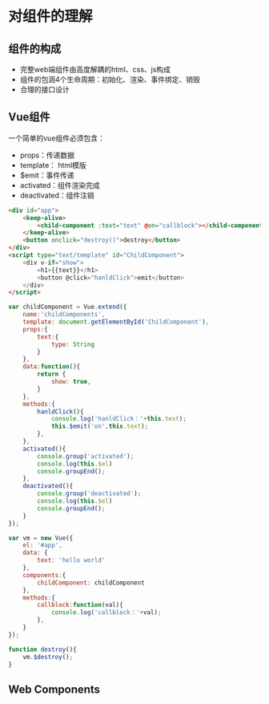 # 对组件的理解

## 组件的构成

* 完整web端组件由高度解耦的html、css、js构成
* 组件的包涵4个生命周期：初始化、渲染、事件绑定、销毁
* 合理的接口设计

## Vue组件

一个简单的vue组件必须包含：

* props：传递数据
* template： html模版
* $emit：事件传递
* activated：组件渲染完成
* deactivated：组件注销

```html
<div id="app">
    <keep-alive>
        <child-component :text="text" @on="callblock"></child-component>
    </keep-alive>
    <button onclick="destroy()">destroy</button>
</div>
<script type="text/template" id="ChildComponent">
    <div v-if="show">
        <h1>{{text}}</h1>
        <button @click="hanldClick">emit</button>
    </div>
</script>
```

```javascript
var childComponent = Vue.extend({
    name:'childComponents',
    template: document.getElementById('ChildComponent'),
    props:{
        text:{
            type: String
        }
    },
    data:function(){
        return {
            show: true,
        }
    },
    methods:{
        hanldClick(){
            console.log('hanldClick：'+this.text);
            this.$emit('on',this.text);
        },
    },
    activated(){
		console.group('activated');
		console.log(this.$el)
		console.groupEnd();
	},
	deactivated(){
		console.group('deactivated');
		console.log(this.$el)
		console.groupEnd();	
	}
});

var vm = new Vue({
    el: '#app',
    data: {
        text: 'hello world'
    },
    components:{
        childComponent: childComponent
    },
    methods:{
        callblock:function(val){
            console.log('callblock：'+val);
        },
    }
});

function destroy(){
    vm.$destroy();
}
```

## Web Components




